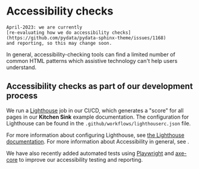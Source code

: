 # Accessibility checks

```{note}
April-2023: we are currently
[re-evaluating how we do accessibility checks](https://github.com/pydata/pydata-sphinx-theme/issues/1168)
and reporting, so this may change soon.
```

In general, accessibility-checking tools can find a limited number of common HTML patterns which
assistive technology can't help users understand.

## Accessibility checks as part of our development process

We run a [Lighthouse](https://developers.google.com/web/tools/lighthouse) job in our CI/CD, which generates a "score" for all pages in our **Kitchen Sink** example documentation.
The configuration for Lighthouse can be found in the `.github/workflows/lighthouserc.json` file.

For more information about configuring Lighthouse, see [the Lighthouse documentation](https://github.com/GoogleChrome/lighthouse-ci/blob/main/docs/configuration.md).
For more information about Accessibility in general, see [](../../user_guide/accessibility.md).

We have also recently added automated tests using [Playwright](https://playwright.dev/python/) and [axe-core](https://github.com/dequelabs/axe-core) to improve our accessibility testing and reporting.
